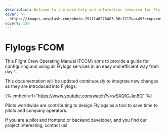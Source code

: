 ```yaml
---
description: Welcome to the main help and information resource for Flylogs.
cover: >-
  https://images.unsplash.com/photo-1511140276483-30c1217ca449?crop=entropy&cs=tinysrgb&fm=jpg&ixid=MnwxOTcwMjR8MHwxfHNlYXJjaHw5fHxjb2NrcGl0fGVufDB8fHx8MTY3NDcyMTAwNw&ixlib=rb-4.0.3&q=80
coverY: 156
---
```


# Flylogs FCOM

This Flight Crew Operating Manual (FCOM) aims to provide a guide for configuring and using all Flylogs services in an easy and efficient way from day 1.

This documentation will be updated continuously to integrate new changes as they are introduced into Flylogs.



{% embed url="https://www.youtube.com/watch?v=wSXQfCJkn6Q" %}

Pilots worldwide are contributing to design Flylogs as a tool to save time to  pilots and company operators.

If you are a pilot and frontend or backend developer, and you find our project interesting, contact us!
